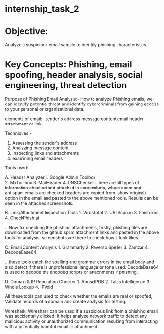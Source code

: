 # internship_task_2

# Objective:
Analyze a suspicious email sample to identify phishing characteristics.

# Key Concepts: Phishing, email spoofing, header analysis, social engineering, threat detection

Purpose of Phishing Email Analysis:-
How to analyze Phishing emails, we can identify potential threst and identify cybercriminals from gaining access to your personal or organizational data.

elements of email:-
sender's address
message content
email header
attachment or link

Techniques:-
1. Assessing the sender's address
2. Analyzing message content
3. Inspecting links and attachments
4. examining email headers

Tools used:

A. Header Analyzer
    1. Google Admin Toolbox  
    2. MxToolbox 
    3. MailHeader 
    4. DNSChecker
...here are all types of information checked and attached in screenshots, where spam and antispam emails are checked
headers are copied from (show original) option in the email and pasted to the above mentioned tools. 
Results can be seen in the attached screenshots.
    
B. Link/Attachment Inspection Tools
    1. VirusTotal
    2. URLScan.io
    3. PhishTool
    4. CheckPhish.ai

...Now for checking the phishing attachments, firstly, phishing files are downloaded from the github spam attachment links and pasted in the above tools for analysis.
screenshots are there to check how it look likes.

C. Email Content Analysis
    1. Grammarly
    2. Reverso Speller
    3. Zamzar
    4. DecodeBase64

...these tools catch the spelling and grammar errors in the email body and also detect if there is unprofessional language or tone used. DecodeBase64 is used to decode the encoded scripts or attachments if phishing. 

D. Domain & IP Reputation Checker
    1. AbuseIPDB
    2. Talos Intelligence
    3. Whois Lookup
    4. IPVoid

All these tools can used to check whether the emails are real or spoofed, Validate records of a domain and create analysis for testing. 

Wireshark:
Wireshark can be used if a suspicious link from a phishing email was accidentally clicked. It helps analyze network traffic to detect any malicious activity or unauthorized communication resulting from interacting with a potentially harmful email or attachment.
